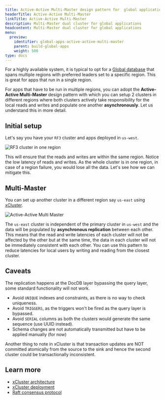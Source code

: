 ```yaml
---
title: Active-Active Multi-Master design pattern for  global applications
headerTitle: Active-Active Multi-Master
linkTitle: Active-Active Multi-Master
description: Multi-Master dual cluster for global applications
headcontent: Multi-Master dual cluster for global applications
menu:
  preview:
    identifier: global-apps-active-active-multi-master
    parent: build-global-apps
    weight: 500
type: docs
---
```


For a highly available system, it is typical to opt for a [Global database](../global-database) that spans multiple regions with preferred leaders set to a specific region. This is great for apps that run in a single region.

For apps that have to be run in multiple regions, you can adopt the **Active-Active Multi-Master** design pattern with which you can setup 2 clusters in different regions where both clusters actively take responsibility for the local reads and writes and populate one another **asynchronously**. Let us understand this in more detail.

## Initial setup

Let's say you have your `RF3` cluster and apps deployed in `us-west`.

![RF3 cluster in one region](/images/develop/global-apps/aa-single-master-1region.png)

This will ensure that the reads and writes are within the same region. Notice the low latency of reads and writes. As the whole cluster is in one region, in case of a region failure, you would lose all the data. Let's see how we can mitigate this.

## Multi-Master

You can set up another cluster in a different region say `us-east` using [xCluster](../../../explore/multi-region-deployments/asynchronous-replication-ysql/#configure-bidirectional-replication).

![Active-Active Multi Master](/images/develop/global-apps/aa-multi-master-setup.png)

The `us-east` cluster is independent of the primary cluster in `us-west` and the data will be populated by **asynchronous replication** between each other. This means that the read and write latencies of each cluster will not be affected by the other but at the same time, the data in each cluster will not be immediately consistent with each other. You can use this pattern to reduce latencies for local users by writing and reading from the closest cluster.

## Caveats

The replication happens at the DocDB layer bypassing the query layer, some standard functionality will not work.

- Avoid `UNIQUE` indexes and constraints, as there is no way to check uniqueness.
- Avoid `TRIGGERS`, as the triggers won't be fired as the query layer is bypassed.
- Avoid `SERIAL` columns as both the clusters would generate the same sequence (use UUID instead).
- Schema changes are not automatically transmitted but have to be applied manually (for now)

Another thing to note in xCluster is that transaction updates are NOT committed atomically from the source to the sink and hence the second cluster could be transactionally inconsistent.

## Learn more

- [xCluster architecture](../../../architecture/docdb-replication/async-replication)
- [xCluster deployment](../../../explore/multi-region-deployments/asynchronous-replication-ysql/)
- [Raft consensus protocol](../../../architecture/docdb-replication/replication)